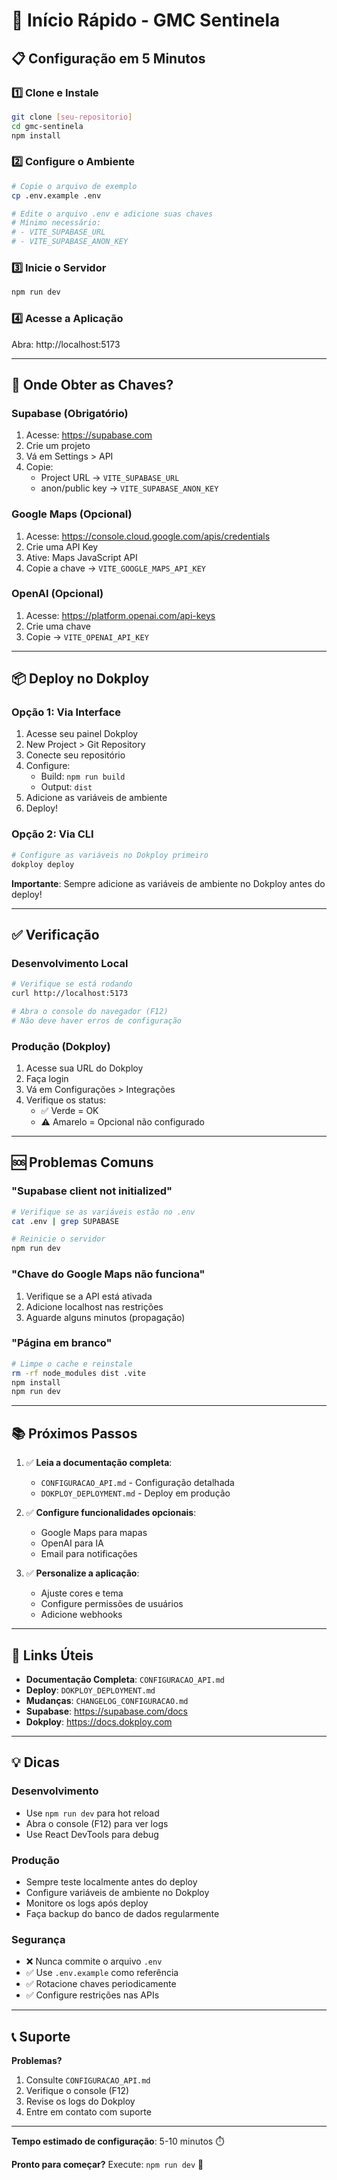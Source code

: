 # 🚀 Início Rápido - GMC Sentinela

## 📋 Configuração em 5 Minutos

### 1️⃣ Clone e Instale

```bash
git clone [seu-repositorio]
cd gmc-sentinela
npm install
```

### 2️⃣ Configure o Ambiente

```bash
# Copie o arquivo de exemplo
cp .env.example .env

# Edite o arquivo .env e adicione suas chaves
# Mínimo necessário:
# - VITE_SUPABASE_URL
# - VITE_SUPABASE_ANON_KEY
```

### 3️⃣ Inicie o Servidor

```bash
npm run dev
```

### 4️⃣ Acesse a Aplicação

Abra: http://localhost:5173

---

## 🔑 Onde Obter as Chaves?

### Supabase (Obrigatório)

1. Acesse: https://supabase.com
2. Crie um projeto
3. Vá em Settings > API
4. Copie:
   - Project URL → `VITE_SUPABASE_URL`
   - anon/public key → `VITE_SUPABASE_ANON_KEY`

### Google Maps (Opcional)

1. Acesse: https://console.cloud.google.com/apis/credentials
2. Crie uma API Key
3. Ative: Maps JavaScript API
4. Copie a chave → `VITE_GOOGLE_MAPS_API_KEY`

### OpenAI (Opcional)

1. Acesse: https://platform.openai.com/api-keys
2. Crie uma chave
3. Copie → `VITE_OPENAI_API_KEY`

---

## 📦 Deploy no Dokploy

### Opção 1: Via Interface

1. Acesse seu painel Dokploy
2. New Project > Git Repository
3. Conecte seu repositório
4. Configure:
   - Build: `npm run build`
   - Output: `dist`
5. Adicione as variáveis de ambiente
6. Deploy!

### Opção 2: Via CLI

```bash
# Configure as variáveis no Dokploy primeiro
dokploy deploy
```

**Importante**: Sempre adicione as variáveis de ambiente no Dokploy antes do deploy!

---

## ✅ Verificação

### Desenvolvimento Local

```bash
# Verifique se está rodando
curl http://localhost:5173

# Abra o console do navegador (F12)
# Não deve haver erros de configuração
```

### Produção (Dokploy)

1. Acesse sua URL do Dokploy
2. Faça login
3. Vá em Configurações > Integrações
4. Verifique os status:
   - ✅ Verde = OK
   - ⚠️ Amarelo = Opcional não configurado

---

## 🆘 Problemas Comuns

### "Supabase client not initialized"

```bash
# Verifique se as variáveis estão no .env
cat .env | grep SUPABASE

# Reinicie o servidor
npm run dev
```

### "Chave do Google Maps não funciona"

1. Verifique se a API está ativada
2. Adicione localhost nas restrições
3. Aguarde alguns minutos (propagação)

### "Página em branco"

```bash
# Limpe o cache e reinstale
rm -rf node_modules dist .vite
npm install
npm run dev
```

---

## 📚 Próximos Passos

1. ✅ **Leia a documentação completa**:
   - `CONFIGURACAO_API.md` - Configuração detalhada
   - `DOKPLOY_DEPLOYMENT.md` - Deploy em produção

2. ✅ **Configure funcionalidades opcionais**:
   - Google Maps para mapas
   - OpenAI para IA
   - Email para notificações

3. ✅ **Personalize a aplicação**:
   - Ajuste cores e tema
   - Configure permissões de usuários
   - Adicione webhooks

---

## 🔗 Links Úteis

- **Documentação Completa**: `CONFIGURACAO_API.md`
- **Deploy**: `DOKPLOY_DEPLOYMENT.md`
- **Mudanças**: `CHANGELOG_CONFIGURACAO.md`
- **Supabase**: https://supabase.com/docs
- **Dokploy**: https://docs.dokploy.com

---

## 💡 Dicas

### Desenvolvimento

- Use `npm run dev` para hot reload
- Abra o console (F12) para ver logs
- Use React DevTools para debug

### Produção

- Sempre teste localmente antes do deploy
- Configure variáveis de ambiente no Dokploy
- Monitore os logs após deploy
- Faça backup do banco de dados regularmente

### Segurança

- ❌ Nunca commite o arquivo `.env`
- ✅ Use `.env.example` como referência
- ✅ Rotacione chaves periodicamente
- ✅ Configure restrições nas APIs

---

## 📞 Suporte

**Problemas?**

1. Consulte `CONFIGURACAO_API.md`
2. Verifique o console (F12)
3. Revise os logs do Dokploy
4. Entre em contato com suporte

---

**Tempo estimado de configuração**: 5-10 minutos ⏱️

**Pronto para começar?** Execute: `npm run dev` 🚀

